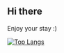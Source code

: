 ## Hi there

Enjoy your stay :)

[![Top Langs](https://github-readme-stats.vercel.app/api/top-langs/?username=apiwitp2070&layout=compact)](https://github.com/apiwitp2070/apiwitp2070?theme=transparent)
